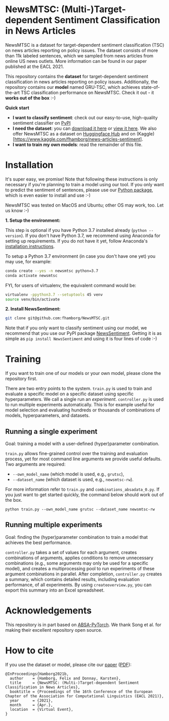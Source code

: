 # NewsMTSC: (Multi-)Target-dependent Sentiment Classification in News Articles
NewsMTSC is a dataset for target-dependent sentiment classification (TSC) on
news articles reporting on policy issues. The dataset consists of more than 11k labeled
sentences, which we sampled from news articles from online US news outlets. More
information can be found in our paper published at the EACL 2021.

This repository contains the **dataset** for target-dependent
sentiment classification in news articles reporting on policy issues. Additionally,
the repository contains our **model** named GRU-TSC, which achieves state-of-the-art
TSC classification performance on NewsMTSC. Check it out - it **works out of the box** :-)

**Quick start**

* **I want to classify sentiment**: check out our easy-to-use, high-quality sentiment classifier on [PyPI](https://pypi.org/project/NewsSentiment/)
* **I need the dataset**: you can [download it here](https://github.com/fhamborg/NewsMTSC/raw/main/NewsSentiment/controller_data/datasets/NewsMTSC-dataset/NewsMTSC-dataset.zip) or [view it here](https://github.com/fhamborg/NewsMTSC/tree/main/NewsSentiment/controller_data/datasets/NewsMTSC-dataset). We also offer NewsMTSC as a dataset on [Huggingface Hub](https://huggingface.co/datasets/fhamborg/news_sentiment_newsmtsc) and on (Kaggle)[https://www.kaggle.com/fhamborg/news-articles-sentiment].
* **I want to train my own models**: read the remainder of this file.


# Installation
It's super easy, we promise! Note that following these instructions is only necessary if you're planning to train a model using our tool. If you only want to predict the sentiment of sentences, please use our [Python package](https://pypi.org/project/NewsSentiment/), which is even easier to install and use :-)

NewsMTSC was tested on MacOS and Ubuntu; other OS may work, too. Let us know :-)

**1. Setup the environment:**

This step is optional if you have Python 3.7 installed already (`python --version`). If you don't have Python 3.7, we recommend using Anaconda for setting up requirements. If you do not have it yet, follow Anaconda's
[installation instructions](https://docs.anaconda.com/anaconda/install/). 

To setup a Python 3.7 environment (in case you don't have one yet) you may use, for example:
```bash
conda create --yes -n newsmtsc python=3.7
conda activate newsmtsc
```

FYI, for users of virtualenv, the equivalent command would be:
```bash
virtualenv -ppython3.7 --setuptools 45 venv
source venv/bin/activate
```

**2. Install NewsSentiment:**
```bash
git clone git@github.com:fhamborg/NewsMTSC.git
```

Note that if you only want to classify sentiment using our model, we recommend that you use our PyPI package [NewsSentiment](https://pypi.org/project/NewsSentiment/). Getting it is as simple as `pip install NewsSentiment` and using it is four lines of code :-)


# Training
If you want to train one of our models or your own model, please clone the repository first.


There are two entry points to the system. `train.py` is used to train and evaluate a specific model on a specific dataset using
specific hyperparameters. We call a single run an _experiment_. `controller.py` is used to run multiple experiments
automatically. This is for example useful for model selection and evaluating hundreds or thousands of combinations of
models, hyperparameters, and datasets.

## Running a single experiment
Goal: training a model with a user-defined (hyper)parameter combination.

`train.py` allows fine-grained control over the training and evaluation process, yet for most command line arguments
we provide useful defaults. Two arguments are required:

* `--own_model_name` (which model is used, e.g., `grutsc`),
* `--dataset_name` (which dataset is used, e.g., `newsmtsc-rw`).

For more information refer to `train.py` and
`combinations_absadata_0.py`. If you just want to get started quickly, the command below should work out of the box. 

```
python train.py --own_model_name grutsc --dataset_name newsmtsc-rw
```

## Running multiple experiments 
Goal: finding the (hyper)parameter combination to train a model that achieves the best performance.

`controller.py` takes a set of values for each argument, creates combinations of arguments, applies conditions to remove
unnecessary combinations (e.g., some arguments may only be used for a specific model), and creates a multiprocessing
pool to run experiments of these argument combinations in parallel. After completion, `controller.py` creates a summary,
which contains detailed results, including evaluation performance, of all experiments. By using `createoverview.py`, you
can export this summary into an Excel spreadsheet.   

# Acknowledgements
This repository is in part based on [ABSA-PyTorch](https://github.com/songyouwei/ABSA-PyTorch).
We thank Song et al. for making their excellent repository open source.

# How to cite
If you use the dataset or model, please cite our [paper](https://www.aclweb.org/anthology/2021.eacl-main.142/) ([PDF](https://www.aclweb.org/anthology/2021.eacl-main.142.pdf)):

```
@InProceedings{Hamborg2021b,
  author    = {Hamborg, Felix and Donnay, Karsten},
  title     = {NewsMTSC: (Multi-)Target-dependent Sentiment Classification in News Articles},
  booktitle = {Proceedings of the 16th Conference of the European Chapter of the Association for Computational Linguistics (EACL 2021)},
  year      = {2021},
  month     = {Apr.},
  location  = {Virtual Event},
}
```
